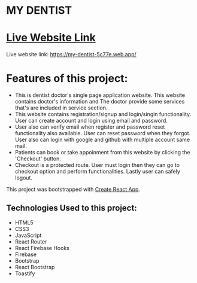 # MY DENTIST

# [Live Website Link ](https://my-dentist-5c77e.web.app/)
Live website link: https://my-dentist-5c77e.web.app/

# Features of this project:
* This is dentist doctor's single page application website. This website contains doctor's information and The doctor provide some services that's are included in service section. 
* This website contains registration/signup and login/singin functionality. User can create account and login using email and password. 
* User also can verify email when register and password reset functionality also available. User can reset password when they forgot. User also can login with google and github with multiple account same mail.
* Patients can book or take appoinment from this website by clicking the 'Checkout' button.
* Checkout is a protected route. User must login then they can go to checkout option and perform functionalities. Lastly user can safely logout.


This project was bootstrapped with [Create React App](https://github.com/facebook/create-react-app).

## Technologies Used to this project:
* HTML5
* CSS3
* JavaScript
* React Router
* React Firebase Hooks
* Firebase
* Bootstrap
* React Bootstrap
* Toastify
